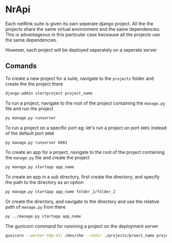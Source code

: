 # NrApi

Each netRink suite is given its own seperate django project.
All the the projects share the same virtual environment and the same dependencies.
This is advantageous in this particular case beceause all the projects use the same dependencies.

However, each project will be deployed seperately on a seperate server

## Comands

To create a new project for a suite, navigate to the `projects` folder and create the the project there
```bash
django-admin startproject project_name
```

To run a project, navigate to the root of the project containing the `manage.py` file and run the project
```bash
py manage.py runserver
```

To run a project on a specific port
eg: let's run a project on port `8001` instead of the default port `8000`
```bash
py manage.py runserver 8001
```

To create an app for a project, navigate to the root of the project containing the `manage.py` file and create the project
```bash
py manage.py startapp app_name
```

To create an app in a sub directory, first create the directory, and specify the path to the directory as an option
```bash
py manage.py startapp app_name folder_1/folder_2
```
Or create the directory, and navigate to the directory and use the relative path of `manage.py` from there
```bash
py ../manage.py startapp app_name
```

The gunicorn command for runnning a project on the deployment server
```bash
gunicorn --worker-tmp-dir /dev/shm --chdir ./projects/proect_name project_name.wsgi
```